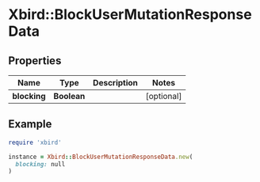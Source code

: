 # Xbird::BlockUserMutationResponseData

## Properties

| Name | Type | Description | Notes |
| ---- | ---- | ----------- | ----- |
| **blocking** | **Boolean** |  | [optional] |

## Example

```ruby
require 'xbird'

instance = Xbird::BlockUserMutationResponseData.new(
  blocking: null
)
```

